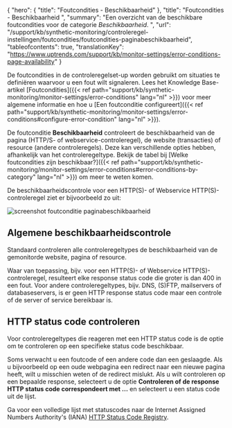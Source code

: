 {
  "hero": {
    "title": "Foutcondities - Beschikbaarheid"
  },
  "title": "Foutcondities - Beschikbaarheid ",
  "summary": "Een overzicht van de beschikbare foutcondities voor de categorie *Beschikbaarheid*. ",
  "url": "/support/kb/synthetic-monitoring/controleregel-instellingen/foutcondities/foutcondities-paginabeschikbaarheid",
  "tableofcontents": true,
  "translationKey": "https://www.uptrends.com/support/kb/monitor-settings/error-conditions-page-availability"
}

De foutcondities in de controleregelset-up worden gebruikt om situaties te definiëren waarvoor u een fout wilt signaleren. Lees het Knowledge Base-artikel [Foutcondities]({{< ref path="support/kb/synthetic-monitoring/monitor-settings/error-conditions" lang="nl" >}}) voor meer algemene informatie en hoe u [Een foutconditie configureert]({{< ref path="support/kb/synthetic-monitoring/monitor-settings/error-conditions#configure-error-condition" lang="nl" >}}). 

De foutconditie **Beschikbaarheid** controleert de beschikbaarheid van de pagina (HTTP/S- of webservice-controleregel), de website (transacties) of resource (andere controleregels). Deze kan verschillende opties hebben, afhankelijk van het controleregeltype. Bekijk de tabel bij [Welke foutcondities zijn beschikbaar?]({{< ref path="support/kb/synthetic-monitoring/monitor-settings/error-conditions#error-conditions-by-category" lang="nl" >}}) om meer te weten komen.

De beschikbaarheidscontrole voor een HTTP(S)- of Webservice HTTP(S)-controleregel ziet er bijvoorbeeld zo uit:

![screenshot foutconditie paginabeschikbaarheid](/img/content/scr_errorconditions-page-availability.min.png)

## Algemene beschikbaarheidscontrole

Standaard controleren alle controleregeltypes de beschikbaarheid van de gemonitorde website, pagina of resource. 

Waar van toepassing, bijv. voor een HTTP(S)- of Webservice HTTP(S)-controleregel, resulteert elke response status code die groter is dan 400 in een fout. Voor andere controleregeltypes, bijv. DNS, (S)FTP, mailservers of databaseservers, is er geen HTTP response status code maar een controle of de server of service bereikbaar is.

## HTTP status code controleren

Voor controleregeltypes die reageren met een HTTP status code is de optie om te controleren op een specifieke status code beschikbaar.

Soms verwacht u een foutcode of een andere code dan een geslaagde. Als u bijvoorbeeld op een oude webpagina een redirect naar een nieuwe pagina heeft, wilt u misschien weten of de redirect mislukt. Als u wilt controleren op een bepaalde response, selecteert u de optie **Controleren of de response HTTP status code correspondeert met ...** en selecteert u een status code uit de lijst.

Ga voor een volledige lijst met statuscodes naar de Internet Assigned Numbers Authority's (IANA) [HTTP Status Code Registry](https://www.iana.org/assignments/http-status-codes/http-status-codes.xhtml).